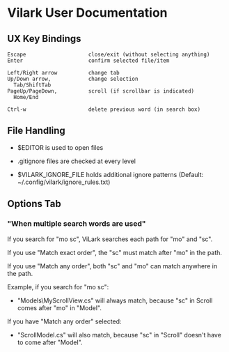 # Vilark User Documentation

## UX Key Bindings

    Escape                    close/exit (without selecting anything)
    Enter                     confirm selected file/item

    Left/Right arrow          change tab
    Up/Down arrow,            change selection
      Tab/ShiftTab
    PageUp/PageDown,          scroll (if scrollbar is indicated)
      Home/End

    Ctrl-w                    delete previous word (in search box)


## File Handling

* $EDITOR is used to open files

* .gitignore files are checked at every level

* $VILARK_IGNORE_FILE holds additional ignore patterns (Default: ~/.config/vilark/ignore_rules.txt)


## Options Tab

### "When multiple search words are used"

If you search for "mo sc", ViLark searches each path for "mo" and "sc".

If you use "Match exact order", the "sc" must match after "mo" in the path.

If you use "Match any order", both "sc" and "mo" can match anywhere in the path.

Example, if you search for "mo sc":

* "Models\\MyScrollView.cs" will always match, because "sc" in Scroll comes
  after "mo" in "Model".

If you have "Match any order" selected:

* "ScrollModel.cs" will also match, because "sc" in "Scroll" doesn't have to
  come after "Model".

